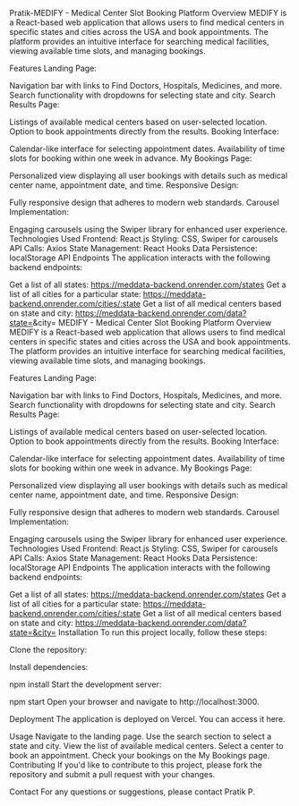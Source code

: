 Pratik-MEDIFY - Medical Center Slot Booking Platform
Overview
MEDIFY is a React-based web application that allows users to find medical centers in specific states and cities across the USA and book appointments. The platform provides an intuitive interface for searching medical facilities, viewing available time slots, and managing bookings.

Features
Landing Page:

Navigation bar with links to Find Doctors, Hospitals, Medicines, and more.
Search functionality with dropdowns for selecting state and city.
Search Results Page:

Listings of available medical centers based on user-selected location.
Option to book appointments directly from the results.
Booking Interface:

Calendar-like interface for selecting appointment dates.
Availability of time slots for booking within one week in advance.
My Bookings Page:

Personalized view displaying all user bookings with details such as medical center name, appointment date, and time.
Responsive Design:

Fully responsive design that adheres to modern web standards.
Carousel Implementation:

Engaging carousels using the Swiper library for enhanced user experience.
Technologies Used
Frontend: React.js
Styling: CSS, Swiper for carousels
API Calls: Axios
State Management: React Hooks
Data Persistence: localStorage
API Endpoints
The application interacts with the following backend endpoints:

Get a list of all states: https://meddata-backend.onrender.com/states
Get a list of all cities for a particular state: https://meddata-backend.onrender.com/cities/:state
Get a list of all medical centers based on state and city: https://meddata-backend.onrender.com/data?state=<state-name>&city=<city-name>
MEDIFY - Medical Center Slot Booking Platform Overview MEDIFY is a React-based web application that allows users to find medical centers in specific states and cities across the USA and book appointments. The platform provides an intuitive interface for searching medical facilities, viewing available time slots, and managing bookings.

Features Landing Page:

Navigation bar with links to Find Doctors, Hospitals, Medicines, and more. Search functionality with dropdowns for selecting state and city. Search Results Page:

Listings of available medical centers based on user-selected location. Option to book appointments directly from the results. Booking Interface:

Calendar-like interface for selecting appointment dates. Availability of time slots for booking within one week in advance. My Bookings Page:

Personalized view displaying all user bookings with details such as medical center name, appointment date, and time. Responsive Design:

Fully responsive design that adheres to modern web standards. Carousel Implementation:

Engaging carousels using the Swiper library for enhanced user experience. Technologies Used Frontend: React.js Styling: CSS, Swiper for carousels API Calls: Axios State Management: React Hooks Data Persistence: localStorage API Endpoints The application interacts with the following backend endpoints:

Get a list of all states: https://meddata-backend.onrender.com/states Get a list of all cities for a particular state: https://meddata-backend.onrender.com/cities/:state Get a list of all medical centers based on state and city: https://meddata-backend.onrender.com/data?state=&city= Installation To run this project locally, follow these steps:

Clone the repository:

Install dependencies:

npm install Start the development server:

npm start Open your browser and navigate to http://localhost:3000.

Deployment The application is deployed on Vercel. You can access it here.

Usage Navigate to the landing page. Use the search section to select a state and city. View the list of available medical centers. Select a center to book an appointment. Check your bookings on the My Bookings page. Contributing If you'd like to contribute to this project, please fork the repository and submit a pull request with your changes.

Contact For any questions or suggestions, please contact Pratik P.